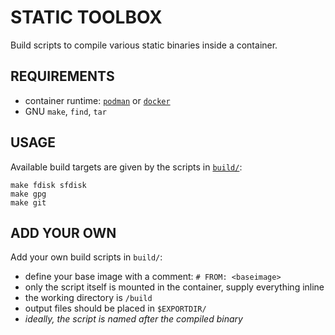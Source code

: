 # STATIC TOOLBOX

Build scripts to compile various static binaries inside a container.

## REQUIREMENTS

* container runtime: [`podman`](https://podman.io/) or
  [`docker`](https://www.docker.com/)
* GNU `make`, `find`, `tar`

## USAGE

Available build targets are given by the scripts in [`build/`](build/):

    make fdisk sfdisk
    make gpg
    make git

## ADD YOUR OWN

Add your own build scripts in `build/`:

- define your base image with a comment: `# FROM: <baseimage>`
- only the script itself is mounted in the container, supply everything inline
- the working directory is `/build`
- output files should be placed in `$EXPORTDIR/`
- *ideally, the script is named after the compiled binary*
